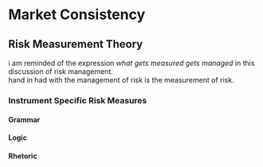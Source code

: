 # Market Consistency

## Risk Measurement Theory
i am reminded of the expression _what gets measured gets managed_ in this discussion of risk management.  
hand in had with the management of risk is the measurement of risk.

### Instrument Specific Risk Measures

#### Grammar

#### Logic

#### Rhetoric


